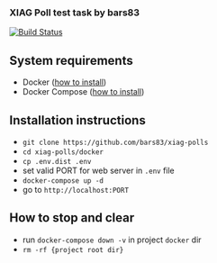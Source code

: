 ### XIAG Poll test task by bars83
[![Build Status](https://travis-ci.org/bars83/xiag-polls.png)](https://travis-ci.org/bars83/xiag-polls)


## System requirements 
 - Docker ([how to install](https://docs.docker.com/install/))
 - Docker Compose ([how to install](https://docs.docker.com/compose/install/))


## Installation instructions
 - ``git clone https://github.com/bars83/xiag-polls``
 - ``cd xiag-polls/docker``
 - ``cp .env.dist .env``
 - set valid PORT for web server in ``.env`` file
 - ``docker-compose up -d``
 - go to ``http://localhost:PORT``  

## How to stop and clear  
 - run ``docker-compose down -v`` in project ``docker`` dir
 - ``rm -rf {project root dir}``  
 